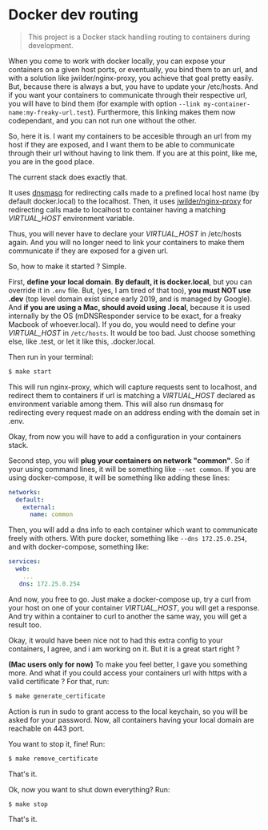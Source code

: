 # Docker dev routing

> This project is a Docker stack handling routing to containers during development.

When you come to work with docker locally, you can expose your containers on a given host ports, or eventually, you bind them to an url, and with a solution like jwilder/nginx-proxy, you achieve that goal pretty easily. But, because there is always a but, you have to update your /etc/hosts. And if you want your containers to communicate through their respective url, you will have to bind them (for example with option `--link my-container-name:my-freaky-url.test`). Furthermore, this linking makes them now codependant, and you can not run one without the other.

So, here it is. I want my containers to be accesible through an url from my host if they are exposed, and I want them to be able to communicate through their url without having to link them. If you are at this point, like me, you are in the good place.

The current stack does exactly that.

It uses [dnsmasq](http://www.thekelleys.org.uk/dnsmasq/doc.html) for redirecting calls made to a prefined local host name (by default docker.local) to the localhost. Then, it uses [jwilder/nginx-proxy](https://github.com/nginx-proxy/nginx-proxy) for redirecting calls made to localhost to container having a matching *VIRTUAL_HOST* environment variable.

Thus, you will never have to declare your *VIRTUAL_HOST* in /etc/hosts again. And you will no longer need to link your containers to make them communicate if they are exposed for a given url.

So, how to make it started ? Simple.

First, **define your local domain**.
**By default, it is docker.local**, but you can override it in `.env` file.
But, (yes, I am tired of that too), **you must NOT use .dev** (top level domain exist since early 2019, and is managed by Google).
And **if you are using a Mac, should avoid using .local**, because it is used internally by the OS (mDNSResponder service to be exact, for a freaky Macbook of whoever.local). If you do, you would need to define your *VIRTUAL_HOST* in `/etc/hosts`. It would be too bad. Just choose something else, like .test, or let it like this, .docker.local.

Then run in your terminal:

```sh
$ make start
```

This will run nginx-proxy, which will capture requests sent to localhost, and redirect them to containers if url is matching a *VIRTUAL_HOST* declared as environment variable among them. This will also run dnsmasq for redirecting every request made on an address ending with the domain set in .env.

Okay, from now you will have to add a configuration in your containers stack.

Second step, you will **plug your containers on network "common"**. So if your using command lines, it will be something like `--net common`. If you are using docker-compose, it will be something like adding these lines:

```yaml
networks:
  default:
    external:
      name: common
```

Then, you will add a dns info to each container which want to communicate freely with others. With pure docker, something like `--dns 172.25.0.254`, and with docker-compose, something like:

```yaml
services:
  web:
    ...
   dns: 172.25.0.254
```

And now, you free to go. Just make a docker-compose up, try a curl from your host on one of your container *VIRTUAL_HOST*, you will get a response. And try within a container to curl to another the same way, you will get a result too.

Okay, it would have been nice not to had this extra config to your containers, I agree, and i am working on it. But it is a great start right ?

**(Mac users only for now)**
To make you feel better, I gave you something more. And what if you could access your containers url with https with a valid certificate ? For that, run:

```sh
$ make generate_certificate
```

Action is run in sudo to grant access to the local keychain, so you will be asked for your password. Now, all containers having your local domain are reachable on 443 port.

You want to stop it, fine! Run:

```sh
$ make remove_certificate
```

That's it.

Ok, now you want to shut down everything? Run:

```sh
$ make stop
```

That's it.

